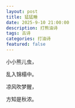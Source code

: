 ```yaml
---
layout: post
title: 猛猛睡
date: 2025-9-10 21:00:00
description: 打熊油诗
tags: 古诗
categories: 打油诗
featured: false
---
```


小小熊儿虫，

乱入锦榻中。

凉风吹梦醒，

方知是秋浓。
